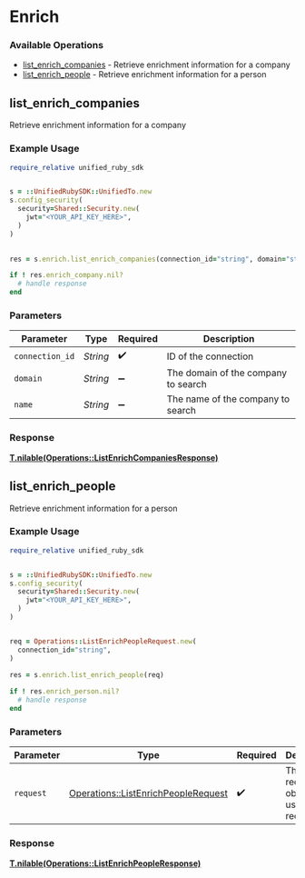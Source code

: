 # Enrich


### Available Operations

* [list_enrich_companies](#list_enrich_companies) - Retrieve enrichment information for a company
* [list_enrich_people](#list_enrich_people) - Retrieve enrichment information for a person

## list_enrich_companies

Retrieve enrichment information for a company

### Example Usage

```ruby
require_relative unified_ruby_sdk


s = ::UnifiedRubySDK::UnifiedTo.new
s.config_security(
  security=Shared::Security.new(
    jwt="<YOUR_API_KEY_HERE>",
  )
)

    
res = s.enrich.list_enrich_companies(connection_id="string", domain="string", name="string")

if ! res.enrich_company.nil?
  # handle response
end

```

### Parameters

| Parameter                           | Type                                | Required                            | Description                         |
| ----------------------------------- | ----------------------------------- | ----------------------------------- | ----------------------------------- |
| `connection_id`                     | *String*                            | :heavy_check_mark:                  | ID of the connection                |
| `domain`                            | *String*                            | :heavy_minus_sign:                  | The domain of the company to search |
| `name`                              | *String*                            | :heavy_minus_sign:                  | The name of the company to search   |


### Response

**[T.nilable(Operations::ListEnrichCompaniesResponse)](../../models/operations/listenrichcompaniesresponse.md)**


## list_enrich_people

Retrieve enrichment information for a person

### Example Usage

```ruby
require_relative unified_ruby_sdk


s = ::UnifiedRubySDK::UnifiedTo.new
s.config_security(
  security=Shared::Security.new(
    jwt="<YOUR_API_KEY_HERE>",
  )
)


req = Operations::ListEnrichPeopleRequest.new(
  connection_id="string",
)
    
res = s.enrich.list_enrich_people(req)

if ! res.enrich_person.nil?
  # handle response
end

```

### Parameters

| Parameter                                                                                 | Type                                                                                      | Required                                                                                  | Description                                                                               |
| ----------------------------------------------------------------------------------------- | ----------------------------------------------------------------------------------------- | ----------------------------------------------------------------------------------------- | ----------------------------------------------------------------------------------------- |
| `request`                                                                                 | [Operations::ListEnrichPeopleRequest](../../models/operations/listenrichpeoplerequest.md) | :heavy_check_mark:                                                                        | The request object to use for the request.                                                |


### Response

**[T.nilable(Operations::ListEnrichPeopleResponse)](../../models/operations/listenrichpeopleresponse.md)**

